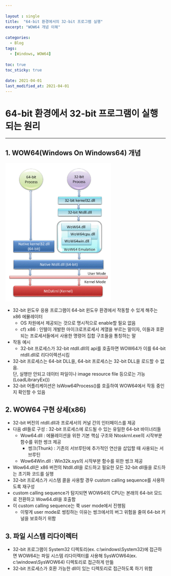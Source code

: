 ```yaml
---

layout : single
title:  "64-bit 환경에서의 32-bit 프로그램 실행"
excerpt: "WOW64 개념 이해"

categories:
  - Blog
tags:
  - [Windows, WOW64]

toc: true
toc_sticky: true

date: 2021-04-01
last_modified_at: 2021-04-01
---
```

<!--
7주차 과제는 "WoW64 개념 이해"입니다. 쉽게 접할 수 있는 플랫폼인 64-bit Windows에서 어떻게 32-bit Windows 전용 프로그램이 실행되는지에 대해 조사해오시면 됩니다. 멘토링 날인 금요일까지 시간이 많이 남지 않아 실습은 따로 내지 않습니다.
- [필수 1] WoW64 개념 이해
- [필수 2] 64-bit 프로세스와 32-bit 프로세스에서의 WinAPI 실행 구조 비교
- [필수 3] 파일 시스템 리디렉션 이해 (64-bit Windows에서 32-bit 프로세스를 실행할 때 수행됨)
- [선택 1] Heaven's Gate 개념 및 원리 조사

Link 1 - 32-bit 응용 프로그램 실행 (MSDN): https://docs.microsoft.com/ko-kr/windows/win32/winprog64/running-32-bit-applications?redirectedfrom=MSDN
Link 2 - WoW64 상세 구현 (MSDN): https://docs.microsoft.com/ko-kr/windows/win32/winprog64/wow64-implementation-details
Link 3 - WoW64 에뮬레이션 계층 구조: https://stackoverflow.com/questions/5325750/what-does-wow64-emulation-layer-do
Link 4 - 파일 시스템 리디렉터 (MSDN): https://docs.microsoft.com/ko-kr/windows/win32/winprog64/file-system-redirector
Link 5 - 32-bit <-> 64-bit 모드 전환: https://reverseengineering.stackexchange.com/questions/16200/how-to-investigate-windows-32-64bit-wow64-transition
Link 6 - 32-bit 프로세스에서 64-bit 코드를, 64-bit 프로세스에서 32-bit 코드를 실행: http://blog.rewolf.pl/blog/?p=102
Link 7 - 0x33 (및 0x23) 세그먼트 셀렉터 설명: https://www.malwaretech.com/2014/02/the-0x33-segment-selector-heavens-gate.html
-->

# 64-bit 환경에서 32-bit 프로그램이 실행되는 원리
***

## 1. WOW64(Windows On Windows64) 개념
![a](https://github.com/LeeHojun96/LeeHojun96.github.io/blob/master/_posts/img/2021-04-01-32in64.png)
- 32-bit 윈도우 응용 프로그램이 64-bit 윈도우 환경에서 작동할 수 있게 해주는 x86 에뮬레이터
  - OS 차원에서 제공되는 것으로 명시적으로 enable할 필요 없음
  - cf) x86 : 인텔이 개발한 마이크로프로세서 계열을 부르는 말이자, 이들과 호환되는 프로세서들에서 사용한 명령어 집합 구조들을 통칭하는 말
- 작동 예시
  - 32-bit 프로세스가 32-bit ntdll.dll의 api를 호출하면 WOW64가 이를 64-bit ntdll.dll로 리다이렉션시킴
- 32-bit 프로세스는 64-bit DLL을, 64-bit 프로세스는 32-bit DLL을 로드할 수 없음.   
단, 실행만 안되고 데이터 파일이나 image resource file 등으로는 가능(LoadLibraryEx())
- 32-bit 어플리케이션은 IsWow64Process()를 호출하여 WOW64에서 작동 중인지 확인할 수 있음

## 2. WOW64 구현 상세(x86)
- 32-bit 버전의 ntdll.dll과 프로세서의 커널 간의 인터페이스를 제공
- 다음 dll들로 구성 : 32-bit 프로세스에 로드될 수 있는 유일한 64-bit 바이너리들
  - Wow64.dll : 에뮬레이션을 위한 기본 핵심 구조와 Ntoskrnl.exe의 시작부분 함수를 위한 썽크 제공
    - 썽크(Thunk) : 기존의 서브루틴에 추가적인 연산을 삽입할 때 사용되는 서브루틴
  - Wow64Win.dll : Win32k.sys의 시작부분 함수를 위한 썽크 제공
- Wow64.dll은 x86 버전의 Ntdll.dll을 로드하고 필요한 모든 32-bit dll들을 로드하는 초기화 코드를 실행
- 32-bit 프로세스가 시스템 콜을 사용할 경우 custom calling sequence를 사용하도록 재구성
- custom calling sequence가 탐지되면 WOW64의 CPU는 본래의 64-bit 모드로 전환하고 Wow64.dll을 호출함
- 이 custom calling sequence는 쭉 user mode에서 진행됨
  - 이렇게 user mode로 썽킹하는 이유는 썽크에서의 버그 위험을 줄여 64-bit 커널을 보호하기 위함

## 3. 파일 시스템 리다이렉터
- 32-bit 프로그램이 System32 디렉토리(ex. c:\windows\System32)에 접근하면 WOW64는 파일 시스템 리다이렉터를 사용해 SysWOW64(ex. c:\windows\SysWOW64) 디렉토리로 접근하게 만듦
- 32-bit 프로세스가 호환 가능한 dll이 있는 디렉토리로 접근하도록 하기 위함
